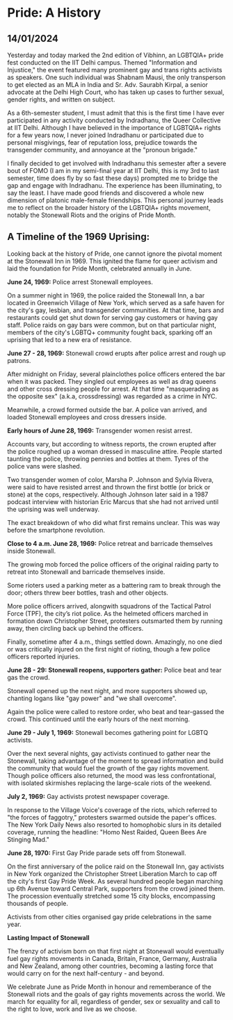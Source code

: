 # Pride: A History
## 14/01/2024

Yesterday and today marked the 2nd edition of Vibhinn, an LGBTQIA+ pride fest conducted on the IIT Delhi campus. Themed "Information and Injustice," the event featured many prominent gay and trans rights activists as speakers. One such individual was Shabnam Mausi, the only transperson to get elected as an MLA in India and Sr. Adv. Saurabh Kirpal, a senior advocate at the Delhi High Court, who has taken up cases to further sexual, gender rights, and written on subject.

As a 6th-semester student, I must admit that this is the first time I have ever participated in any activity conducted by Indradhanu, the Queer Collective at IIT Delhi. Although I have believed in the importance of LGBTQIA+ rights for a few years now, I never joined Indradhanu or participated due to personal misgivings, fear of reputation loss, prejudice towards the transgender community, and annoyance at the "pronoun brigade."

I finally decided to get involved with Indradhanu this semester after a severe bout of FOMO (I am in my semi-final year at IIT Delhi, this is my 3rd to last semester, time does fly by so fast these days) prompted me to bridge the gap and engage with Indradhanu. The experience has been illuminating, to say the least. I have made good friends and discovered a whole new dimension of platonic male-female friendships. This personal journey leads me to reflect on the broader history of the LGBTQIA+ rights movement, notably the Stonewall Riots and the origins of Pride Month.

## A Timeline of the 1969 Uprising:

Looking back at the history of Pride, one cannot ignore the pivotal moment at the Stonewall Inn in 1969. This ignited the flame for queer activism and laid the foundation for Pride Month, celebrated annually in June.

**June 24, 1969:** Police arrest Stonewall employees.

On a summer night in 1969, the police raided the Stonewall Inn, a bar located in Greenwich Village of New York, which served as a safe haven for the city's gay, lesbian, and transgender communities. At that time, bars and restaurants could get shut down for serving gay customers or having gay staff. Police raids on gay bars were common, but on that particular night, members of the city's LGBTQ+ community fought back, sparking off an uprising that led to a new era of resistance.

**June 27 - 28, 1969:** Stonewall crowd erupts after police arrest and rough up patrons.

After midnight on Friday, several plainclothes police officers entered the bar when it was packed. They singled out employees as well as drag queens and other cross dressing people for arrest. At that time "masquerading as the opposite sex" (a.k.a, crossdressing) was regarded as a crime in NYC. 

Meanwhile, a crowd formed outside the bar. A police van arrived, and loaded Stonewall employees and cross dressers inside. 

**Early hours of June 28, 1969:** Transgender women resist arrest.

Accounts vary, but according to witness reports, the crown erupted after the police roughed up a woman dressed in masculine attire. People started taunting the police, throwing pennies and bottles at them. Tyres of the police vans were slashed. 

Two transgender women of color, Marsha P. Johnson and Sylvia Rivera, were said to have resisted arrest and thrown the first bottle (or brick or stone) at the cops, respectively. Although Johnson later said in a 1987 podcast interview with historian Eric Marcus that she had not arrived until the uprising was well underway. 

The exact breakdown of who did what first remains unclear. This was way before the smartphone revolution. 

**Close to 4 a.m. June 28, 1969:** Police retreat and barricade themselves inside Stonewall.

The growing mob forced the police officers of the original raiding party to retreat into Stonewall and barricade themselves inside. 

Some rioters used a parking meter as a battering ram to break through the door; others threw beer bottles, trash and other objects. 

More police officers arrived, alongwith squadrons of the Tactical Patrol Force (TPF), the city’s riot police. As the helmeted officers marched in formation down Christopher Street, protesters outsmarted them by running away, then circling back up behind the officers.

Finally, sometime after 4 a.m., things settled down. Amazingly, no one died or was critically injured on the first night of rioting, though a few police officers reported injuries.

**June 28 - 29: Stonewall reopens, supporters gather:** Police beat and tear gas the crowd.

Stonewall opened up the next night, and more supporters showed up, chanting logans like "gay power" and "we shall overcome". 

Again the police were called to restore order, who beat and tear-gassed the crowd. This continued until the early hours of the next morning. 

**June 29 - July 1, 1969:** Stonewall becomes gathering point for LGBTQ activists.

Over the next several nights, gay activists continued to gather near the Stonewall, taking advantage of the moment to spread information and build the community that would fuel the growth of the gay rights movement. Though police officers also returned, the mood was less confrontational, with isolated skirmishes replacing the large-scale riots of the weekend.

**July 2, 1969:** Gay activists protest newspaper coverage.

In response to the Village Voice's coverage of the riots, which referred to "the forces of faggotry," protesters swarmed outside the paper's offices. The New York Daily News also resorted to homophobic slurs in its detailed coverage, running the headline: "Homo Nest Raided, Queen Bees Are Stinging Mad."

**June 28, 1970:** First Gay Pride parade sets off from Stonewall.

On the first anniversary of the police raid on the Stonewall Inn, gay activists in New York organized the Christopher Street Liberation March to cap off the city's first Gay Pride Week. As several hundred people began marching up 6th Avenue toward Central Park, supporters from the crowd joined them. The procession eventually stretched some 15 city blocks, encompassing thousands of people.

Activists from other cities organised gay pride celebrations in the same year. 

**Lasting Impact of Stonewall**

The frenzy of activism born on that first night at Stonewall would eventually fuel gay rights movements in Canada, Britain, France, Germany, Australia and New Zealand, among other countries, becoming a lasting force that would carry on for the next half-century - and beyond.

We celebrate June as Pride Month in honour and rememberance of the Stonewall riots and the goals of gay rights movements across the world. We march for equality for all, regardless of gender, sex or sexuality and call to the right to love, work and live as we choose. 
